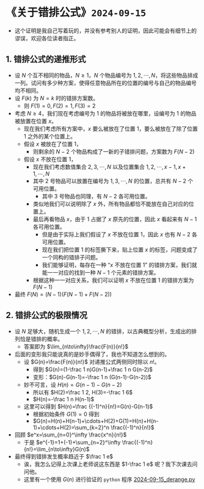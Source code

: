 # 《关于错排公式》`2024-09-15`

- 这个证明是我自己写着玩的，并没有参考别人的证明，因此可能会有细节上的谬误，欢迎各位读者指正。

## 1. 错排公式的递推形式

- 设 $N$ 个互不相同的物品，$N\geq 1$，$N$ 个物品编号为 $1, 2, \cdots, N$，将这些物品排成一列。试问有多少种方案，使得任意物品所在的位置的编号与自己的物品编号均不相同。
- 设 $F(k)$ 为 $N=k$ 时的错排方案数。
  - 则 $F(1)=0, F(2)=1, F(3)=2$
- 考虑 $N\geq 4$，我们现在考虑编号为 $1$ 的物品将被放在哪里，设编号为 $1$ 的物品被放置在位置 $x$。
  - 现在我们考虑所有方案中，$x$ 要么被放在了位置 $1$，要么被放在了除了位置 $1$ 之外的某个位置上。
  - 假设 $x$ 被放在了位置 $1$，
    - 则剩余的 $N-2$ 个物品构成了一新的子错排问题，方案数为 $F(N-2)$
  - 假设 $x$ 不放在位置 $1$，
    - 现在我们考虑数值集合 $2, 3, \cdots, N$ 以及位置集合 $1, 2, \cdots, x-1, x+1, \cdots, N$
    - 其中 $2$ 号物品可以放置在编号为 $1, 3, \cdots, N$ 的位置，总共有 $N-2$ 个可用位置。
      - 其中 3 号物品也同理，有 $N-2$ 各可用位置。
    - 类似地我们可以说明除了 $x$ 外，所有物品都恰不能放在自己对应的位置上。
    - 最后再看物品 $x$，由于 $1$ 占据了 $x$ 原先的位置，因此 $x$ 看起来有 $N-1$ 各可用位置。
      - 但是由于实际上我们假设了 $x$ 不放在位置 $1$，因此 $x$ 也有 $N-2$ 各可用位置。
      - 现在我们把位置 $1$ 的标签撕下来，贴上位置 $x$ 的标签，问题变成了一个同构的错排子问题。
      - 我们能够证明，每存在一种 “$x$ 不放在位置 $1$” 的错排方案，我们就能一一对应的找到一种 $N-1$ 个元素的错排方案。
    - 根据这种一一对应关系，我们可以证明 $x$ 不放在位置 $1$ 的错排方案为 $F(N-1)$
- 最终 $F(N)=(N-1)(F(N-1)+F(N-2))$

## 2. 错排公式的极限情况

- 设 $N$ 足够大，随机生成一个 $1, 2, \cdots, N$ 的错排，以古典概型分析，生成出的排列恰是错排的概率。
  - 答案即为 $\lim_{n\to\infty}\frac{F(n)}{n!}$
- 后面的变形我只能说真的是妙手偶得了，我也不知道怎么想到的。
  - 设 $G(n)=\frac{F(n)}{n!}$ 对递推公式两侧同时除以 $n!$。
    - 得到 $G(n)=(1-\frac 1 n)G(n-1)+\frac 1 n G(n-2)$
    - 变形：$G(n)-G(n-1)=-\frac 1 n (G(n-1)-G(n-2))$
  - 妙不可言，设 $H(n)=G(n-1)-G(n-2)$
    - 所以有 $H(2)=\frac 1 2, H(3)=-\frac 1 6$
    - $H(n)=-\frac 1 n H(n-1)$
  - 这里可以得到 $H(n)=\frac {(-1)^n}{n!}=G(n)-G(n-1)$
    - 根据初始条件 $G(1)=0$ 得到
    - $G(n)=H(n)+H(n-1)+\cdots+H(2)+G(1)=H(n)+H(n-1)+\cdots+H(2)=\sum_{k=2}^n \frac{(-1)^n}{n!}$
- 回顾 $e^x=\sum_{n=0}^\infty \frac{x^n}{n!}$
  - 于是 $e^{-1}=1+(-1)+\sum_{n=2}^\infty \frac{(-1)^n}{n!}=\lim_{n\to\infty}G(n)$
- 最终得到错排发生概率趋近于 $\frac 1 e$
  - 诶，我怎么记得上次课上老师说这东西是 $1-\frac 1 e$ 呢？我下次课去问问他。
  - 这里有一个使用 $G(n)$ 进行验证的 `python` 程序 [2024-09-15_derange.py](./2024-09-15_derange.py)

